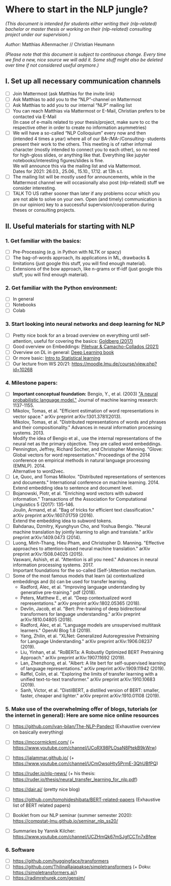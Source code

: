# Where to start in the NLP jungle?

_(This document is intended for students either writing their (nlp-related) bachelor or master thesis or working on their (nlp-related) consulting project under our supervision.)_

_Author:_ Matthias Aßenmacher // Christian Heumann

_(Please note that this document is subject to continuous change. Every time we find a new, nice source we will add it. Some stuff might also be deleted over time if not considered useful anymore.)_

## I. Set up all necessary communication channels

- [ ] Join Mattermost (ask Matthias for the invite link)
- [ ] Ask Matthias to add you to the “NLP”-channel on Mattermost
- [ ] Ask Matthias to add you to our internal “NLP” mailing list
- [ ] You can reach Matthias via Mattermost or E-Mail, Christian prefers to be contacted via E-Mail  
     (In case of e-mails related to your thesis/project, make sure to cc the respective other in order to create no information asymmetries)
- [ ] We will have a so-called “NLP Colloquium” every now and then (intended 4 times a year) where all of our BA-/MA-/Consulting- students present their work to the others. This meeting is of rather informal character (mostly intended to connect you to each other), so no need for high-gloss slides, or anything like that. Everything like jupyter notebooks/interesting figures/slides is fine.  
     We will announce this via the mailing list and via Mattermost.  
     Dates for 2021: 26.03., 25.06., 15.10., 17.12. at 13h s.t.
- [ ] The mailing list will be mostly used for announcements, while in the Mattermost channel we will occasionally also post (nlp-related) stuff we consider interesting.
- [ ] TALK TO US rather sooner than later if any problems occur which you are not able to solve on your own. Open (and timely) communication is (in our opinion) key to a successful supervision/cooperation during theses or consulting projects.

## II. Useful materials for starting with NLP

### 1. Get familiar with the basics:

- [ ] Pre-Processing (e.g. in Python with NLTK or spacy)
- [ ] The bag-of-words approach, its applications in ML, drawbacks & limitations (just google this stuff, you will find enough material).
- [ ] Extensions of the bow approach, like n-grams or tf-idf (just google this stuff, you will find enough material).

### 2. Get familiar with the Python environment:

- [ ] In general
- [ ] Notebooks
- [ ] Colab 

### 3. Start looking into neural networks and deep learning for NLP

- [ ] Pretty nice book for an a broad overview on everything until self-attention, useful for covering the basics: [Goldberg (2017)](https://github.com/Michael2Tang/ML_Doc/blob/master/Neural%20Network%20Methods%20in%20Natural%20Language%20Processing-Morgan%20%26%20Claypool%20Publishers%20(2017)%20-%20Yoav%20Goldberg%2C%20Graeme%20Hirst.pdf)
- [ ] Good overview on Embeddings: [Pilehvar & Camacho-Collados (2021)](http://pilevar.com/taher/files/Embeddings_in_Natural_Language_Processing.pdf)
- [ ] Overview on DL in general: [Deep Learning book](https://www.deeplearningbook.org/)
- [ ] Or more basic: [Intro to Statistical learning](http://faculty.marshall.usc.edu/gareth-james/ISL/)
- [ ] Our lecture from WS 20/21: https://moodle.lmu.de/course/view.php?id=10268 

### 4. Milestone papers:

- [ ] __Important conceptual foundation:__ Bengio, Y., et al. (2003) ["A neural probabilistic language model."](http://www.jmlr.org/papers/volume3/bengio03a/bengio03a.pdf) Journal of machine learning research: 1137-1155.
- [ ] Mikolov, Tomas, et al. "Efficient estimation of word representations in vector space." arXiv preprint arXiv:1301.3781(2013).  
      Mikolov, Tomas, et al. "Distributed representations of words and phrases and their compositionality." Advances in neural information processing systems. 2013.  
      Modify the idea of Bengio et al., use the internal representations of the neural net as the primary objective. They are called word embeddings.
- [ ] Pennington, Jeffrey, Richard Socher, and Christopher Manning. "Glove: Global vectors for word representation." Proceedings of the 2014 conference on empirical methods in natural language processing (EMNLP). 2014.  
      Alternative to word2vec.
- [ ] Le, Quoc, and Tomas Mikolov. "Distributed representations of sentences and documents." International conference on machine learning. 2014.  
      Extend embedding idea to sentence and document level.
- [ ] Bojanowski, Piotr, et al. "Enriching word vectors with subword information." Transactions of the Association for Computational Linguistics 5 (2017): 135-146.  
      Joulin, Armand, et al. "Bag of tricks for efficient text classification." arXiv preprint arXiv:1607.01759 (2016).  
      Extend the embedding idea to subword tokens.
- [ ] Bahdanau, Dzmitry, Kyunghyun Cho, and Yoshua Bengio. "Neural machine translation by jointly learning to align and translate." arXiv preprint arXiv:1409.0473 (2014).
- [ ] Luong, Minh-Thang, Hieu Pham, and Christopher D. Manning. "Effective approaches to attention-based neural machine translation." arXiv preprint arXiv:1508.04025 (2015).  
      Vaswani, Ashish, et al. "Attention is all you need." Advances in neural information processing systems. 2017.  
      Important foundations for the so-called (Self-)Attention mechanism.
- [ ] Some of the most famous models that learn (a) contextualized embeddings and (b) can be used for transfer learning.
    - Radford, Alec, et al. "Improving language understanding by generative pre-training." pdf (2018).
    - Peters, Matthew E., et al. "Deep contextualized word representations." arXiv preprint arXiv:1802.05365 (2018).
    - Devlin, Jacob, et al. "Bert: Pre-training of deep bidirectional transformers for language understanding." arXiv preprint arXiv:1810.04805 (2018).
    - Radford, Alec, et al. "Language models are unsupervised multitask learners." OpenAI Blog 1.8 (2019).
    - Yang, Zhilin, et al. "XLNet: Generalized Autoregressive Pretraining for Language Understanding." arXiv preprint arXiv:1906.08237 (2019).
    - Liu, Yinhan, et al. "RoBERTa: A Robustly Optimized BERT Pretraining Approach." arXiv preprint arXiv:1907.11692 (2019).
    - Lan, Zhenzhong, et al. "Albert: A lite bert for self-supervised learning of language representations." arXiv preprint arXiv:1909.11942 (2019).
    - Raffel, Colin, et al. "Exploring the limits of transfer learning with a unified text-to-text transformer." arXiv preprint arXiv:1910.10683 (2019).
    - Sanh, Victor, et al. "DistilBERT, a distilled version of BERT: smaller, faster, cheaper and lighter." arXiv preprint arXiv:1910.01108 (2019).


### 5. Make use of the overwhelming offer of blogs, tutorials (or the internet in general): Here are some nice online resources

- [ ] https://github.com/ivan-bilan/The-NLP-Pandect (Exhaustive overview on basically everything)
- [ ] https://mccormickml.com/ (+ https://www.youtube.com/channel/UCoRX98PLOsaN8PtekB9kWrw)
- [ ] https://jalammar.github.io/ (+ https://www.youtube.com/channel/UCmOwsoHty5PrmE-3QhUBfPQ) 
- [ ] https://ruder.io/nlp-news/ (+ his thesis: https://ruder.io/thesis/neural_transfer_learning_for_nlp.pdf)
- [ ] https://dair.ai/ (pretty nice blog)
- [ ] https://github.com/tomohideshibata/BERT-related-papers (Exhaustive list of BERT related papers)
- [ ] Booklet from our NLP seminar (summer semester 2020): https://compstat-lmu.github.io/seminar_nlp_ss20/ 
- [ ] Summaries by Yannik Kilcher: https://www.youtube.com/channel/UCZHmQk67mSJgfCCTn7xBfew 


### 6. Software

- [ ] https://github.com/huggingface/transformers
- [ ] https://github.com/ThilinaRajapakse/simpletransformers (+ Doku: https://simpletransformers.ai/)
- [ ] https://radimrehurek.com/gensim/
